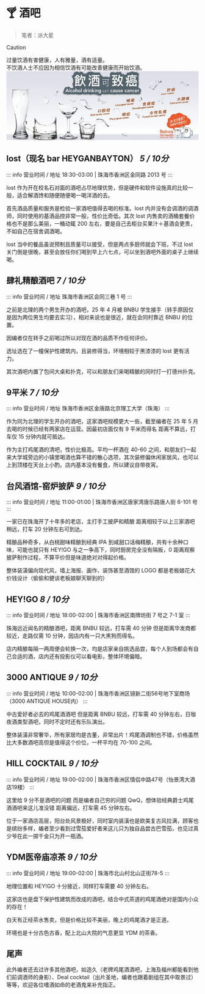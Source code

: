 # 🍸 酒吧

> 笔者：派大星

> [!CAUTION]
> 过量饮酒有害健康，人有雅量，酒有适量。<br>不饮酒人士不应因为相信饮酒有可能改善健康而开始饮酒。
![饮酒有害健康](../../assets/pic/banner_anti_alcohol.jpg)

##  lost（现名 bar HEYGANBAYTON） *5 / 10分*

::: info 营业时间 / 地址
18:30-03:00 | 珠海市香洲区金同路 2013 号
:::

lost 作为开在校名石对面的酒吧占尽地理优势，但是硬件和软件设施真的比较一般，适合解酒馋和随便随便喝一喝洋酒的去。

首先酒品质量和服务是检验一家酒吧值得去喝的标准。lost 内并没有会调酒的调酒师，同时使用的基酒品控非常一般，性价比奇低。其次 lost 内售卖的酒桶套餐价格也不是那么美丽，一桶动辄 200 左右，要是自己去柜台买果汁＋基酒会更贵，不如自己在宿舍调酒喝。

lost 当中的餐品虽说预制且质量可以接受，但是两点多厨师就会下班，不过 lost 关门倒是很晚，甚至会放任你们喝到早上六七点，可以坐到酒吧外面的桌子上继续喝。

## 肆礼精酿酒吧 *7 / 10分*

::: info 营业时间 / 地址
珠海市香洲区会同三巷 1 号
:::

之前是北理的两个男生开办的酒吧，25 年 4 月被 BNBU 学生接手（转手原因仅是因为两位男生均要去实习），相对来说也是很近，就在会同村靠近 BNBU 的位置。

因编者仅在转手之前喝过所以对现在酒的品质不作任何评价。

选址选在了一幢保护性建筑内，且装修得当，环境相较于黑漆漆的 lost 更有活力。

其次酒吧内置了包间大桌和扑克，可以和朋友们来喝精酿的同时打一打德州扑克。

## 9平米 *7 / 10分*

::: info 营业时间 / 地址
珠海市香洲区金唐路北京理工大学（珠海）
:::

作为同为北理的学生开办的酒吧，这家酒吧规模更大一些，截至编者在 25 年 5 月去喝的时候已经有两家店在运营。因最初店面仅有 9 平米而得名 距离不算远，打车仅 15 分钟内就可抵达。

作为主打鸡尾酒的清吧，性价比极高。平均一杯酒在 40-60 之间，和朋友们一起来大学城旁边的小镇里喝酒也算不错的散心选项，其次装修偏休闲家居风，也可以上到顶楼在天台上小酌。店内基本没有餐食，所以建议自带夜宵。

## 台风酒馆-窑炉披萨 *9 / 10分*

::: info 营业时间 / 地址
11:00-01:00 | 珠海市香洲区唐家湾唐乐路唐人街 6-101 号
:::

一家已在珠海开了十年多的老店，主打手工披萨和精酿 距离相较于以上三家酒吧稍远，打车 20 分钟左右可到达。

精酿品种奇多，从白桃甜味精酿到经典 IPA 到咸甜口话梅精酿，共有十余种口味，可能也就只有 HEY!GO 与之一争高下，同时厨房完全没有隔板，0 距离观察披萨制作过程，不算平价但是味道绝对对得起价格。

整体装潢偏向现代风，墙上海报、画作、装饰甚至酒馆的 LOGO 都是老板娘花大价钱设计（偷偷和健谈老板娘聊天聊到的）

## HEY!GO *8 / 10分*

::: info 营业时间 / 地址
18:00-02:00 | 珠海市香洲区南牌坊街 7 号之 7-1 室
:::

珠海远近闻名的精酿酒吧，距离 BNBU 较远，打车需 40 分钟 但是距离华发商都较近，走路仅需 10 分钟，因店内有一只大黑狗而得名。

店内精酿每隔一两周便会轮换一次，均是店家亲自挑选品尝，每个人到场都会有自己合适的酒，店内还有投影仪可以看电影，整体环境偏暗。

## 3000 ANTIQUE *9 / 10分*

::: info 营业时间 / 地址
10:00-02:00 | 珠海市香洲区镜新二街56号地下室商场（3000 ANTIQUE HOUSE内）
:::

中古爱好者必去的鸡尾酒酒吧 但是距离 BNBU 较远，打车需 40 分钟左右，日咖夜酒类型酒吧，同时不定时还有乐队演出。

整体装潢非常奢华，所有家居均是古董，非常出片！鸡尾酒调制也不错，价格虽然比大多数酒吧高但是值得这个价位，一杯平均在 70-100 之间。

## HILL COCKTAIL *9 / 10分*

::: info 营业时间 / 地址
19:00-02:00 | 珠海市香洲区情侣中路47号（怡景湾大酒店19楼）
:::

这里给 9 分不是酒吧的问题 而是编者自己穷的问题 QwQ，想体验经典爵士鸡尾酒酒吧来这儿准没错 距离偏远，打车需 45 分钟左右。

位于一家酒店高层，阳台处风景极好，同时室内装潢也是欧美复古风拉满，顾客也是缤纷多样，编者至少看到过雪茄爱好者来这儿只为独自品尝古巴雪茄，也见过真少爷在此一掷千金只为开一瓶酒。

## YDM医帝庙凉茶 *9 / 10分*

::: info 营业时间 / 地址
19:00-02:00 | 珠海市北山村北山正街78-5
:::

地理位置和 HEY!GO 十分接近，同样打车需要 40 分钟左右。

这家店也是盘下保护性建筑而改成的酒吧，结合中式茶道的鸡尾酒绝对是国内小众的存在！

白天有正经茶水售卖，但是价格比较不美丽，晚上的鸡尾酒才是正道。

环境也是十分古色古香，配上北山大院的气息更显 YDM 的茶香。

## 尾声

此外编者还去过许多其他酒吧，如造久（老牌鸡尾酒酒吧，上海及福州都能看到他们前调酒师的身影）、Deal cocktail（出片圣地，编者也跟着剧组在其中取景过）等等，欢迎各位嗜酒如命的老酒鬼来补充指正。
